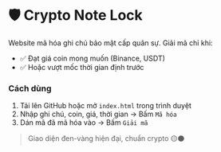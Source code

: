 # 🛡️ Crypto Note Lock

Website mã hóa ghi chú bảo mật cấp quân sự. Giải mã chỉ khi:

- ✅ Đạt giá coin mong muốn (Binance, USDT)
- ✅ Hoặc vượt mốc thời gian định trước

### Cách dùng

1. Tải lên GitHub hoặc mở `index.html` trong trình duyệt
2. Nhập ghi chú, coin, giá, thời gian → Bấm `Mã hóa`
3. Dán mã đã mã hóa vào → Bấm `Giải mã`

> Giao diện đen-vàng hiện đại, chuẩn crypto 🟡⚫
